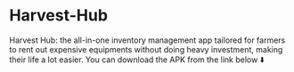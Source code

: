 # Harvest-Hub
Harvest Hub: the all-in-one inventory management app tailored for farmers to rent out expensive equipments without doing heavy investment, making their life a lot easier. You can download the APK from the link below ⬇️
